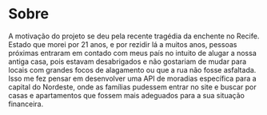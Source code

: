 
# Sobre
<p>A motivação do projeto se deu pela recente tragédia da enchente no Recife. Estado que morei por 21 anos, e por rezidir lá a muitos anos, pessoas próximas entraram em contado com meus país no intuito de alugar a nossa antiga casa, pois estavam desabrigados e não gostariam de mudar para locais com grandes focos de alagamento ou que a rua não fosse asfaltada. Isso me fez pensar em desenvolver uma API de moradias específica para a capital do Nordeste, onde as famílias pudessem entrar no site e buscar por casas e apartamentos que fossem mais adeguados para a sua situação financeira.

